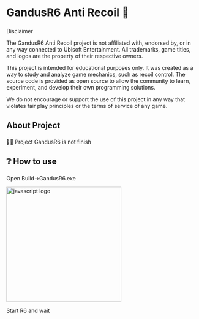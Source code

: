 <h1 align="left">GandusR6 Anti Recoil 🔫</h1>

###

<p align="left">Disclaimer

The GandusR6 Anti Recoil project is not affiliated with, endorsed by, or in any way connected to Ubisoft Entertainment. All trademarks, game titles, and logos are the property of their respective owners.

This project is intended for educational purposes only. It was created as a way to study and analyze game mechanics, such as recoil control. The source code is provided as open source to allow the community to learn, experiment, and develop their own programming solutions.

We do not encourage or support the use of this project in any way that violates fair play principles or the terms of service of any game.</p>

###

<h2 align="left">About Project</h2>

###

<p align="left">🐱‍💻 Project GandusR6 is not finish </p>

###

<h2 alight="left">❔ How to use</h2>

###
<div align="left">
<p> Open Build->GandusR6.exe</p>
  <img src="https://github.com/user-attachments/assets/52ff1fed-db82-4c64-9b20-d0528bb50a79" height="300" alt="javascript logo"  />
<p> Start R6 and wait </p>


</div>

###
